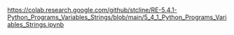 https://colab.research.google.com/github/stcline/RE-5.4.1-Python_Programs_Variables_Strings/blob/main/5_4_1_Python_Programs_Variables_Strings.ipynb
